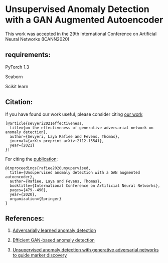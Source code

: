 # Unsupervised Anomaly Detection with a GAN Augmented Autoencoder 
This work was accepted in the 29th International Conference on Artificial Neural Networks (ICANN2020)

## requirements:

PyTorch 1.3

Seaborn

Scikit learn

## Citation:

If you have found our work useful, please consider citing [our work](https://arxiv.org/abs/2112.15541)

```
[@article{sevyeri2021effectiveness,
  title={on the effectiveness of generative adversarial network on anomaly detection},
  author={Sevyeri, Laya Rafiee and Fevens, Thomas},
  journal={arXiv preprint arXiv:2112.15541},
  year={2021}
}]
```

For citing the [publication](https://link.springer.com/chapter/10.1007/978-3-030-61609-0_38):

```
@inproceedings{rafiee2020unsupervised,
  title={Unsupervised anomaly detection with a GAN augmented autoencoder},
  author={Rafiee, Laya and Fevens, Thomas},
  booktitle={International Conference on Artificial Neural Networks},
  pages={479--490},
  year={2020},
  organization={Springer}
}
```

## References:

1. [Adversarially learned anomaly detection](https://ieeexplore.ieee.org/stamp/stamp.jsp?arnumber=8594897&casa_token=Z_qOGEPCDycAAAAA:AFG84CIXLTMGrOcioInLaRv64YahtF4aletlDkUjeYZcwu5RWbcuMmzJ6qpePXjfrHQLv-F_EFk&tag=1)

2. [Efficient GAN-based anomaly detection](https://arxiv.org/pdf/1802.06222.pdf?source=post_page---------------------------)

3. [Unsupervised anomaly detection with generative adversarial networks to guide marker discovery](https://arxiv.org/pdf/1703.05921.pdf)

